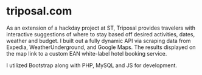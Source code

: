 triposal.com
========

As an extension of a hackday project at ST, Triposal provides travelers with interactive suggestions of where to stay based off desired activities, dates, weather and budget. I built out a fully dynamic API via scraping data from Expedia, WeatherUnderground, and Google Maps. The results displayed on the map link to a custom EAN white-label hotel booking service.

I utilized Bootstrap along with PHP, MySQL and JS for development.
